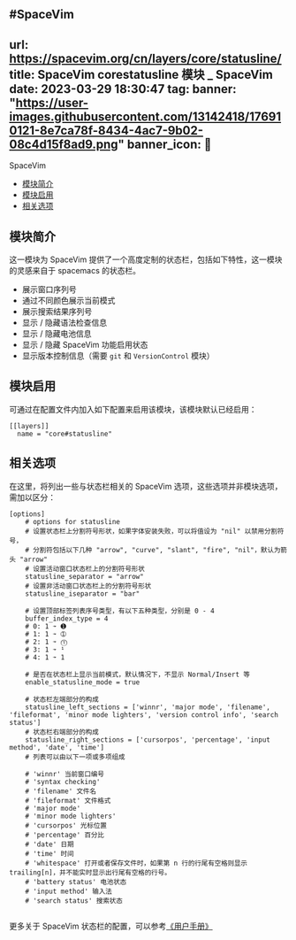 #SpaceVim 
---
url: https://spacevim.org/cn/layers/core/statusline/
title: SpaceVim corestatusline 模块 _ SpaceVim
date: 2023-03-29 18:30:47
tag: 
banner: "https://user-images.githubusercontent.com/13142418/176910121-8e7ca78f-8434-4ac7-9b02-08c4d15f8ad9.png"
banner_icon: 🔖
---
SpaceVim

*   [模块简介](#模块简介)
*   [模块启用](#模块启用)
*   [相关选项](#相关选项)

## 模块简介

这一模块为 SpaceVim 提供了一个高度定制的状态栏，包括如下特性，这一模块的灵感来自于 spacemacs 的状态栏。

*   展示窗口序列号
*   通过不同颜色展示当前模式
*   展示搜索结果序列号
*   显示 / 隐藏语法检查信息
*   显示 / 隐藏电池信息
*   显示 / 隐藏 SpaceVim 功能启用状态
*   显示版本控制信息（需要 `git` 和 `VersionControl` 模块）

## 模块启用

可通过在配置文件内加入如下配置来启用该模块，该模块默认已经启用：

```
[[layers]]
  name = "core#statusline"
```

## 相关选项

在这里，将列出一些与状态栏相关的 SpaceVim 选项，这些选项并非模块选项，需加以区分：

```
[options]
    # options for statusline
    # 设置状态栏上分割符号形状，如果字体安装失败，可以将值设为 "nil" 以禁用分割符号，
    # 分割符包括以下几种 "arrow", "curve", "slant", "fire", "nil"，默认为箭头 "arrow"
    # 设置活动窗口状态栏上的分割符号形状
    statusline_separator = "arrow"
    # 设置非活动窗口状态栏上的分割符号形状
    statusline_iseparator = "bar"

    # 设置顶部标签列表序号类型，有以下五种类型，分别是 0 - 4
    buffer_index_type = 4
    # 0: 1 ➛ ➊
    # 1: 1 ➛ ➀
    # 2: 1 ➛ ⓵
    # 3: 1 ➛ ¹
    # 4: 1 ➛ 1

    # 是否在状态栏上显示当前模式，默认情况下，不显示 Normal/Insert 等
    enable_statusline_mode = true

    # 状态栏左端部分的构成
    statusline_left_sections = ['winnr', 'major mode', 'filename', 'fileformat', 'minor mode lighters', 'version control info', 'search status']
    # 状态栏右端部分的构成
    statusline_right_sections = ['cursorpos', 'percentage', 'input method', 'date', 'time']
    # 列表可以由以下一项或多项组成

    # 'winnr' 当前窗口编号
    # 'syntax checking'
    # 'filename' 文件名
    # 'fileformat' 文件格式
    # 'major mode'
    # 'minor mode lighters'
    # 'cursorpos' 光标位置
    # 'percentage' 百分比
    # 'date' 日期
    # 'time' 时间
    # 'whitespace' 打开或者保存文件时，如果第 n 行的行尾有空格则显示 trailing[n]，并不能实时显示出行尾有空格的行号。
    # 'battery status' 电池状态
    # 'input method' 输入法
    # 'search status' 搜索状态


```

更多关于 SpaceVim 状态栏的配置，可以参考[《用户手册》](https://spacevim.org/cn/documentation/#%E7%8A%B6%E6%80%81%E6%A0%8F)